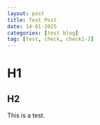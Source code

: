 ```yaml
---
layout: post
title: Test Post
date: 14-01-2025
categories: [test blog]
tag: [test, check, check1-2]
---
```


# H1
## H2
This is a test.
